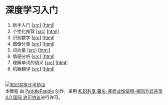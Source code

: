 # 深度学习入门

1. 新手入门 [[src](fit_a_line/)] [[html](http://htmlpreview.github.io/?https://github.com/PaddlePaddle/book/blob/develop/fit_a_line/README.html)]
1. 个性化推荐 [[src](recommender_system/)] [[html](http://htmlpreview.github.io/?https://github.com/PaddlePaddle/book/blob/develop/recommender_system/README.html)]
1. 识别数字 [[src](recognize_digits/)] [[html](http://htmlpreview.github.io/?https://github.com/PaddlePaddle/book/blob/develop/recognize_digits/README.html)]
1. 图像分类 [[src](classify_images/)] [[html](http://htmlpreview.github.io/?https://github.com/PaddlePaddle/book/blob/develop/image_classification/README.html)]
1. 词向量 [[src](word2vec/)] [[html](http://htmlpreview.github.io/?https://github.com/PaddlePaddle/book/blob/develop/word2vec/README.html)]
1. 情感分析 [[src](understand_sentiment/)] [[html](http://htmlpreview.github.io/?https://github.com/PaddlePaddle/book/blob/develop/understand_sentiment/README.html)]
1. 理解单词的语义 [[src](label_semantic_roles/)] [[html](http://htmlpreview.github.io/?https://github.com/PaddlePaddle/book/blob/develop/label_semantic_roles/README.html)]
1. 机器翻译 [[src](machine_translation/)] [[html](http://htmlpreview.github.io/?https://github.com/PaddlePaddle/book/blob/develop/machine_translation/README.html)]

<br/>
<a rel="license" href="http://creativecommons.org/licenses/by-nc-sa/4.0/"><img alt="知识共享许可协议" style="border-width:0" src="https://i.creativecommons.org/l/by-nc-sa/4.0/88x31.png" /></a><br /><span xmlns:dct="http://purl.org/dc/terms/" href="http://purl.org/dc/dcmitype/Text" property="dct:title" rel="dct:type">本教程</span> 由 <a xmlns:cc="http://creativecommons.org/ns#" href="http://book.paddlepaddle.org" property="cc:attributionName" rel="cc:attributionURL">PaddlePaddle</a> 创作，采用 <a rel="license" href="http://creativecommons.org/licenses/by-nc-sa/4.0/">知识共享 署名-非商业性使用-相同方式共享 4.0 国际 许可协议</a>进行许可。
